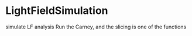 # LightFieldSimulation
simulate LF analysis
Run the Carney, and the slicing is one of the functions
